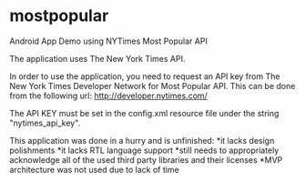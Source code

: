 # mostpopular
Android App Demo using NYTimes Most Popular API

The application uses The New York Times API.

In order to use the application, you need to request an API key from The New York Times Developer Network for Most Popular API. This can be done from the following url:
http://developer.nytimes.com/

The API KEY must be set in the config.xml resource file under the string "nytimes_api_key".

This application was done in a hurry and is unfinished:
*it lacks design polishments
*it lacks RTL language support
*still needs to appropriately acknowledge all of the used third party libraries and their licenses
*MVP architecture was not used due to lack of time
